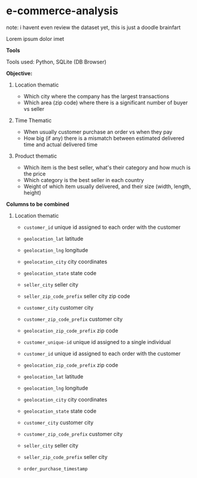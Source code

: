# e-commerce-analysis

note: i havent even review the dataset yet, this is just a doodle brainfart

Lorem ipsum dolor imet

**Tools**

Tools used: Python, SQLite (DB Browser)

**Objective:**

1. Location thematic
   - Which city where the company has the largest transactions
   - Which area (zip code) where there is a significant number of buyer vs seller

2. Time Thematic
   - When usually customer purchase an order vs when they pay
   - How big (if any) there is a mismatch between estimated delivered time and actual delivered time

3. Product thematic
   - Which item is the best seller, what's their category and how much is the price
   - Which category is the best seller in each country
   - Weight of which item usually delivered, and their size (width, length, height)

**Columns to be combined**

1. Location thematic
   - ```customer_id``` unique id assigned to each order with the customer
   - ```geolocation_lat``` latitude
   - ```geolocation_lng``` longitude
   - ```geolocation_city``` city coordinates
   - ```geolocation_state``` state code
   - ```seller_city``` seller city
   - ```seller_zip_code_prefix``` seller city zip code
   - ```customer_city``` customer city
   - ```customer_zip_code_prefix``` customer city
   - ```geolocation_zip_code_prefix``` zip code



   - ```customer_unique-id```  unique id assigned to a single individual
   - ```customer_id``` unique id assigned to each order with the customer
   - ```geolocation_zip_code_prefix``` zip code
   - ```geolocation_lat``` latitude
   - ```geolocation_lng``` longitude
   - ```geolocation_city``` city coordinates
   - ```geolocation_state``` state code
   - ```customer_city``` customer city
   - ```customer_zip_code_prefix``` customer city
   - ```seller_city``` seller city
   - ```seller_zip_code_prefix``` seller city
   - ```order_purchase_timestamp``` 

